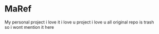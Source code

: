 # MaRef
 
 My personal project i love it
 i love u project i love u all
 original repo is trash so i wont mention it here
